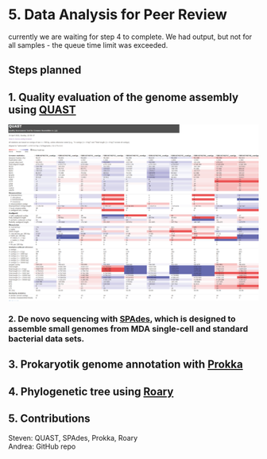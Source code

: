 
# 5. Data Analysis for Peer Review
currently we are waiting for step 4 to complete. We had output, but not for all samples - the queue time limit was exceeded.
</br>
## Steps planned
## 1. Quality evaluation of the genome assembly using [QUAST](http://quast.sourceforge.net/quast.html) </br>

<img src="https://github.com/AUBioInformatics22/Salmonella-Project/blob/main/5%20-%20Data%20Analysis%20for%20Peer%20Review/Images/quast_report.png" width="1000" />

### 2. De novo sequencing with [SPAdes](https://github.com/ablab/spades#sec1.2), which is designed to assemble small genomes from MDA single-cell and standard bacterial data sets. </br>
## 3. Prokaryotik genome annotation with [Prokka](https://github.com/tseemann/prokka) </br>
## 4. Phylogenetic tree using [Roary](https://sanger-pathogens.github.io/Roary/) </br>
## 5. Contributions
Steven: QUAST, SPAdes, Prokka, Roary </br>
Andrea: GitHub repo
